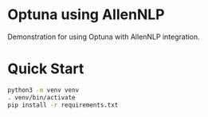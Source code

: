 # Optuna using AllenNLP

Demonstration for using Optuna with AllenNLP integration.

# Quick Start

```bash
python3 -m venv venv
. venv/bin/activate
pip install -r requirements.txt
```
